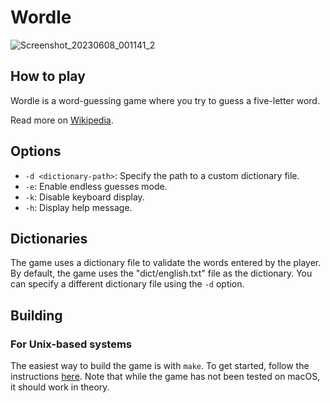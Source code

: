 # Wordle

![Screenshot_20230608_001141_2](https://github.com/motuzj/CCG/assets/30744041/bdf1e394-4026-4e9e-8c16-81c2556b4637)

## How to play

Wordle is a word-guessing game where you try to guess a five-letter word.

Read more on [Wikipedia](https://en.wikipedia.org/wiki/Wordle).

## Options

- `-d <dictionary-path>`: Specify the path to a custom dictionary file.
- `-e`: Enable endless guesses mode.
- `-k`: Disable keyboard display.
- `-h`: Display help message.

## Dictionaries

The game uses a dictionary file to validate the words entered by the player. By default, the game uses the "dict/english.txt" file as the dictionary. You can specify a different dictionary file using the `-d` option.

## Building

### For Unix-based systems

The easiest way to build the game is with `make`. To get started, follow the instructions [here](../README.md#building). Note that while the game has not been tested on macOS, it should work in theory.
